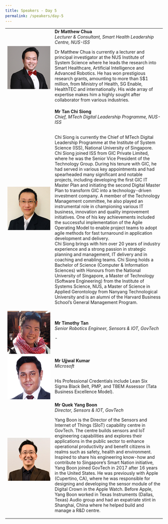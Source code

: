 ```yaml
---
title: Speakers - Day 5
permalink: /speakers/day-5
---
```


<table>
  <tr>
    <td width="30%"><img src="/images/matt.png" alt="matt"></td>
    <td width="70%"> <strong>Dr Matthew Chua </strong><br>
    <em>Lecturer & Consultant, Smart Health Leadership Centre, NUS-ISS </em>
    <br>
    <p>Dr Matthew Chua is currently a lecturer and principal investigator at the NUS Institute of System Science where he leads the research into Smart Healthcare, Artificial Intelligence and Advanced Robotics. He has won prestigious research grants, amounting to more than S$1 million, from Ministry of Health, SG Enable, HealthTEC and internationally. His wide array of expertise makes him a highly sought after collaborator from various industries. </p> </td>
  </tr>
  <tr>
    <td width="30%"><img src="/images/chisiong.png" alt="chisiong"></td>
    <td width="70%"><strong> Mr Tan Chi Siong </strong><br> 
        <em>Chief, MTech Digital Leadership Programme, NUS-ISS</em>
        <br><br>
        <p>Chi Siong is currently the Chief of MTech Digital Leadership Programme at the Institute of System Science (ISS), National University of Singapore.  Chi Siong joined ISS from GIC Private Limited, where he was the Senior Vice President of the Technology Group.  During his tenure with GIC, he had served in various key appointments and had spearheaded many significant and notable projects, including developing the first GIC IT Master Plan and initiating the second Digital Master Plan to transform GIC into a technology-driven investment company.  A member of the Technology Management committee, he also played an instrumental role in championing various IT business, innovation and quality improvement initiatives.  One of his key achievements included the successful implementation of the Agile Operating Model to enable project teams to adopt agile methods for fast turnaround in application development and delivery. <br>
Chi Siong brings with him over 20 years of industry experience and a strong passion in strategic planning and management, IT delivery and in coaching and enabling teams. Chi Siong holds a Bachelor of Science (Computer & Information Sciences) with Honours from the National University of Singapore, a Master of Technology (Software Engineering) from the Institute of Systems Science, NUS, a Master of Science in Applied Gerontology from Nanyang Technological University and is an alumni of the Harvard Business School’s General Management Program.</p></td>
  </tr>
  <tr>
    <td width="30%"><img src="/images/timothy.png" alt="timothy"></td>
    <td width="70%"> <strong>Mr Timothy Tan </strong><br>
    <em>Senior Robotics Engineer, Sensors & IOT, GovTech </em>
    <br>
    <p>- </p> </td>
  </tr>
  <tr>
    <td width="30%"><img src="/images/ujjwal.png" alt="ujjwal"></td>
    <td width="70%"><strong> Mr Ujjwal Kumar</strong><br> 
        <em>Microsoft</em>
        <br><br>
        <p>His Professional Credentials include Lean Six Sigma Black Belt, PMP,  and TBEM Assessor (Tata Business Excellence Model).</p></td>
  </tr>
  <tr>
    <td width="30%"><img src="/images/yangboon.png" alt="nirmal"></td>
    <td width="70%"> <strong>Mr Quek Yang Boon</strong><br>
    <em>Director, Sensors & IOT, GovTech </em>
    <br>
    <p>Yang Boon is the Director of the Sensors and Internet of Things (SIoT) capability centre in GovTech. The centre builds sensors and IoT engineering capabilities and explores their applications in the public sector to enhance operational productivity and benefit citizens in realms such as safety, health and environment. Inspired to share his engineering know-how and contribute to Singapore’s Smart Nation initiative, Yang Boon joined GovTech in 2017 after 16 years in the United States. He was previously with Apple (Cupertino, CA), where he was responsible for designing and developing the sensor module of the Digital Crown in the Apple Watch. Before Apple, Yang Boon worked in Texas Instruments (Dallas, Texas) Audio group and had an expatriate stint in Shanghai, China where he helped build and manage a R&D centre. </p> </td>
  </tr>
</table>
